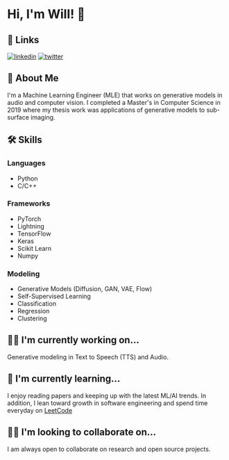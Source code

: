 
# Hi, I'm Will! 👋


## 🔗 Links
[![linkedin](https://img.shields.io/badge/linkedin-0A66C2?style=for-the-badge&logo=linkedin&logoColor=white)](https://www.linkedin.com/in/william-rice)
[![twitter](https://img.shields.io/badge/twitter-1DA1F2?style=for-the-badge&logo=twitter&logoColor=white)](https://twitter.com/_Will_Rice)


## 🚀 About Me
I'm a Machine Learning Engineer (MLE) that works on generative models in audio and computer vision. I completed a Master's in Computer Science in 2019 where my thesis work was applications of generative models to sub-surface imaging.


## 🛠 Skills

### Languages
- Python
- C/C++

### Frameworks
- PyTorch
- Lightning
- TensorFlow
- Keras
- Scikit Learn
- Numpy

### Modeling
- Generative Models (Diffusion, GAN, VAE, Flow)
- Self-Supervised Learning 
- Classification
- Regression
- Clustering


## 👩‍💻 I'm currently working on...
Generative modeling in Text to Speech (TTS) and Audio.

## 🧠 I'm currently learning...
I enjoy reading papers and keeping up with the latest ML/AI trends. In addition, I lean toward growth in software engineering and spend time everyday on [LeetCode](https://leetcode.com/will-rice/)

## 👯‍♀️ I'm looking to collaborate on...
I am always open to collaborate on research and open source projects.

